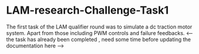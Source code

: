 # LAM-research-Challenge-Task1
The first task of the LAM qualifier round was to simulate a dc traction motor system. Apart from those including PWM controls and failure feedbacks.
<-- the task has already been completed , need some time before updating the documentation here -->
